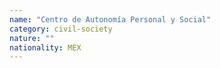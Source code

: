 ```yaml
---
name: "Centro de Autonomía Personal y Social"
category: civil-society
nature: ""
nationality: MEX
---
```

